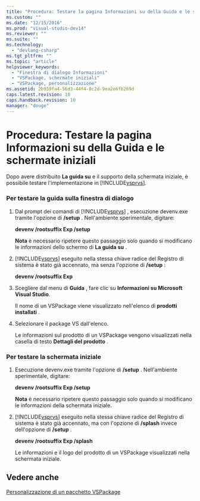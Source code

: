 ```yaml
---
title: "Procedura: Testare la pagina Informazioni su della Guida e le schermate iniziali | Microsoft Docs"
ms.custom: ""
ms.date: "12/15/2016"
ms.prod: "visual-studio-dev14"
ms.reviewer: ""
ms.suite: ""
ms.technology: 
  - "devlang-csharp"
ms.tgt_pltfrm: ""
ms.topic: "article"
helpviewer_keywords: 
  - "Finestra di dialogo Informazioni"
  - "VSPackage, schermate iniziali"
  - "VSPackage, personalizzazione"
ms.assetid: 2b959fa4-56d3-44f4-8c2d-9ea2e6fb269d
caps.latest.revision: 10
caps.handback.revision: 10
manager: "douge"
---
```

# Procedura: Testare la pagina Informazioni su della Guida e le schermate iniziali
Dopo avere distribuito **La guida su** e il supporto della schermata iniziale, è possibile testare l'implementazione in [!INCLUDE[vsprvs](../code-quality/includes/vsprvs_md.md)].  
  
### Per testare la guida sulla finestra di dialogo  
  
1.  Dal prompt dei comandi di [!INCLUDE[vsprvs](../code-quality/includes/vsprvs_md.md)] , esecuzione devenv.exe tramite l'opzione di **\/setup** .  Nell'ambiente sperimentale, digitare:  
  
     **devenv \/rootsuffix Exp \/setup**  
  
     **Nota** è necessario ripetere questo passaggio solo quando si modificano le informazioni dello schermo di **La guida su** .  
  
2.  [!INCLUDE[vsprvs](../code-quality/includes/vsprvs_md.md)] eseguito nella stessa chiave radice del Registro di sistema è stato già accennato, ma senza l'opzione di **\/setup** :  
  
     **devenv \/rootsuffix Exp**  
  
3.  Scegliere dal menu di **Guida** , fare clic su **Informazioni su Microsoft Visual Studio**.  
  
     Il nome di un VSPackage viene visualizzato nell'elenco di **prodotti installati** .  
  
4.  Selezionare il package VS dall'elenco.  
  
     Le informazioni sul prodotto di un VSPackage vengono visualizzati nella casella di testo **Dettagli del prodotto** .  
  
### Per testare la schermata iniziale  
  
1.  Esecuzione devenv.exe tramite l'opzione di **\/setup** .  Nell'ambiente sperimentale, digitare:  
  
     **devenv \/rootsuffix Exp \/setup**  
  
     **Nota** è necessario ripetere questo passaggio solo quando si modificano le informazioni della schermata iniziale.  
  
2.  [!INCLUDE[vsprvs](../code-quality/includes/vsprvs_md.md)] eseguito nella stessa chiave radice del Registro di sistema è stato già accennato, ma con l'opzione di **\/splash** invece dell'opzione di **\/setup** .  
  
     **devenv \/rootsuffix Exp \/splash**  
  
     Le informazioni e il logo del prodotto di un VSPackage visualizzati nella schermata iniziale.  
  
## Vedere anche  
 [Personalizzazione di un pacchetto VSPackage](/visual-cpp/misc/vspackage-branding)